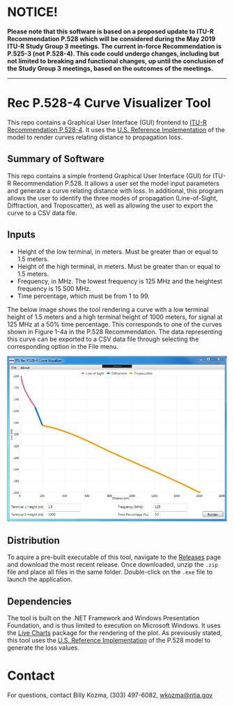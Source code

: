 # NOTICE!
**Please note that this software is based on a proposed update to ITU-R Recommendation P.528 which will be considered during the May 2019 ITU-R Study Group 3 meetings.  The current in-force Recommendation is P.525-3 (not P.528-4).  This code could undergo changes, including but not limited to breaking and functional changes, up until the conclusion of the Study Group 3 meetings, based on the outcomes of the meetings.**

---

# Rec P.528-4 Curve Visualizer Tool #

This repo contains a Graphical User Interface (GUI) frontend to [ITU-R Recommendation P.528-4](https://www.itu.int/rec/R-REC-P.528/en).  It uses the [U.S. Reference Implementation](https://github.com/NTIA/p528) of the model to render curves relating distance to propagation loss.

## Summary of Software ##

This repo contains a simple frontend Graphical User Interface (GUI) for ITU-R Recommendation P.528.  It allows a user set the model input parameters and generate a curve relating distance with loss.  In additional, this program allows the user to identify the three modes of propagation (Line-of-Sight, Diffraction, and Troposcatter), as well as allowing the user to export the curve to a CSV data file.

## Inputs #

 * Height of the low terminal, in meters. Must be greater than or equal to 1.5 meters.
 * Height of the high terminal, in meters.  Must be greater than or equal to 1.5 meters.
 * Frequency, in MHz.  The lowest frequency is 125 MHz and the heightest frequency is 15 500 MHz.
 * Time percentage, which must be from 1 to 99.
 
The below image shows the tool rendering a curve with a low terminal height of 1.5 meters and a high terminal height of 1000 meters, for signal at 125 MHz at a 50% time percentage.  This corresponds to one of the curves shown in Figure 1-4a in the P.528 Recommendation.  The data representing this curve can be exported to a CSV data file through selecting the corresponding option in the File menu.
 
![Screenshot of P.528 GUI Tool](P528-Fig1-4a.png "Screenshot of P.528 GUI Tool")

## Distribution #

To aquire a pre-built executable of this tool, navigate to the [Releases](https://github.com/NTIA/p528-gui/releases) page and download the most recent release.  Once downloaded, unzip the `.zip` file and place all files in the same folder.  Double-click on the `.exe` file to launch the application.

## Dependencies #

The tool is built on the .NET Framework and Windows Presentation Foundation, and is thus limited to execution on Microsoft Windows.  It uses the [Live Charts](https://github.com/Live-Charts/Live-Charts) package for the rendering of the plot.  As previously stated, this tool uses the [U.S. Reference Implementation](https://github.com/NTIA/p528) of the P.528 model to generate the loss values.

# Contact #

For questions, contact Billy Kozma, (303) 497-6082, wkozma@ntia.gov
